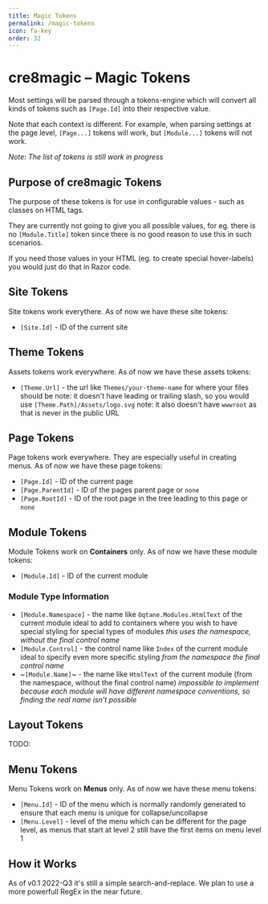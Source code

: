 ```yaml
---
title: Magic Tokens
permalink: /magic-tokens
icon: fa-key
order: 32
---
```


# cre8magic – Magic Tokens

Most settings will be parsed through a tokens-engine which will convert all kinds of tokens such as `[Page.Id]` into their respective value.

Note that each context is different.
For example, when parsing settings at the page level, `[Page...]` tokens will work, but `[Module...]` tokens will not work.

_Note: The list of tokens is still work in progress_

## Purpose of cre8magic Tokens

The purpose of these tokens is for use in configurable values - such as classes on HTML tags.

They are currently not going to give you all possible values, for eg. there is no `[Module.Title]` token
since there is no good reason to use this in such scenarios.

If you need those values in your HTML (eg. to create special hover-labels) you would just do that in Razor code.

## Site Tokens

Site tokens work everythere.
As of now we have these site tokens:

* `[Site.Id]` - ID of the current site

## Theme Tokens

Assets tokens work everywhere.
As of now we have these assets tokens:

* `[Theme.Url]` - the  url like `Themes/your-theme-name` for where your files should be
  note: it doesn't have leading or trailing slash, so you would use `[Theme.Path]/Assets/logo.svg`
  note: it also doesn't have `wwwroot` as that is never in the public URL

## Page Tokens

Page tokens work everywhere.
They are especially useful in creating menus.
As of now we have these page tokens:

* `[Page.Id]` - ID of the current page
* `[Page.ParentId]` - ID of the pages parent page or `none`
* `[Page.RootId]` - ID of the root page in the tree leading to this page or `none`

## Module Tokens

Module Tokens work on **Containers** only.
As of now we have these module tokens:

* `[Module.Id]` - ID of the current module

### Module Type Information

* `[Module.Namespace]` - the name like `Oqtane.Modules.HtmlText` of the current module
  ideal to add to containers where you wish to have special styling for special types of modules
  _this uses the namespace, without the final control name_
* `[Module.Control]` - the control name like `Index` of the current module
  ideal to specify even more specific styling
  _from the namespace the final control name_
* ~`[Module.Name]`~ - the name like `HtmlText` of the current module (from the namespace, without the final control name)
  _impossible to implement because each module will have different namespace conventions, so finding the real name isn't possible_

## Layout Tokens

TODO:

## Menu Tokens

Menu Tokens work on **Menus** only.
As of now we have these menu tokens:

* `[Menu.Id]` - ID of the menu which is normally randomly generated to ensure that each menu is unique for collapse/uncollapse
* `[Menu.Level]` - level of the menu which can be different for the page level, as menus that start at level 2 still have the first items on menu level 1

## How it Works

As of v0.1 2022-Q3 it's still a simple search-and-replace.
We plan to use a more powerfull RegEx in the near future.
